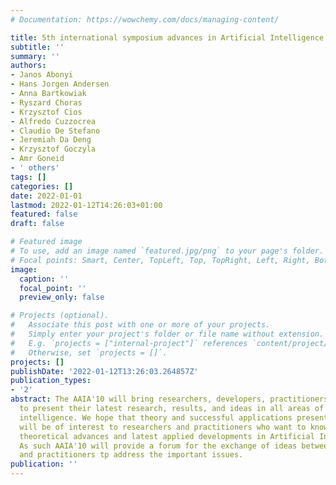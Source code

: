 ```yaml
---
# Documentation: https://wowchemy.com/docs/managing-content/

title: 5th international symposium advances in Artificial Intelligence and applications
subtitle: ''
summary: ''
authors:
- Janos Abonyi
- Hans Jorgen Andersen
- Anna Bartkowiak
- Ryszard Choras
- Krzysztof Cios
- Alfredo Cuzzocrea
- Claudio De Stefano
- Jeremiah Da Deng
- Krzysztof Goczyla
- Amr Goneid
- ' others'
tags: []
categories: []
date: 2022-01-01
lastmod: 2022-01-12T14:26:03+01:00
featured: false
draft: false

# Featured image
# To use, add an image named `featured.jpg/png` to your page's folder.
# Focal points: Smart, Center, TopLeft, Top, TopRight, Left, Right, BottomLeft, Bottom, BottomRight.
image:
  caption: ''
  focal_point: ''
  preview_only: false

# Projects (optional).
#   Associate this post with one or more of your projects.
#   Simply enter your project's folder or file name without extension.
#   E.g. `projects = ["internal-project"]` references `content/project/deep-learning/index.md`.
#   Otherwise, set `projects = []`.
projects: []
publishDate: '2022-01-12T13:26:03.264857Z'
publication_types:
- '2'
abstract: The AAIA'10 will bring researchers, developers, practitioners, and users
  to present their latest research, results, and ideas in all areas of artificial
  intelligence. We hope that theory and successful applications presented at the AAIA'10
  will be of interest to researchers and practitioners who want to know about both
  theoretical advances and latest applied developments in Artificial Intelligence.
  As such AAIA'10 will provide a forum for the exchange of ideas between theoreticians
  and practitioners tp address the important issues.
publication: ''
---
```

